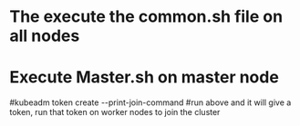 # The execute the common.sh file on all nodes
# Execute Master.sh on master node

#kubeadm token create --print-join-command
#run above and it will give a token, run that token on worker nodes to join the cluster



